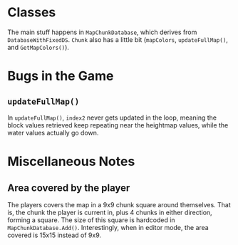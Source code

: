 # Classes
The main stuff happens in `MapChunkDatabase`, which derives from `DatabaseWithFixedDS`.
`Chunk` also has a little bit (`mapColors`, `updateFullMap()`, and `GetMapColors()`).

# Bugs in the Game
## `updateFullMap()`
In `updateFullMap()`, `index2` never gets updated in the loop,
meaning the block values retrieved keep repeating near the heightmap values, while the water values actually go down.

# Miscellaneous Notes
## Area covered by the player
The players covers the map in a 9x9 chunk square around themselves.
That is, the chunk the player is current in, plus 4 chunks in either direction, forming a square.
The size of this square is hardcoded in `MapChunkDatabase.Add()`.
Interestingly, when in editor mode, the area covered is 15x15 instead of 9x9.
